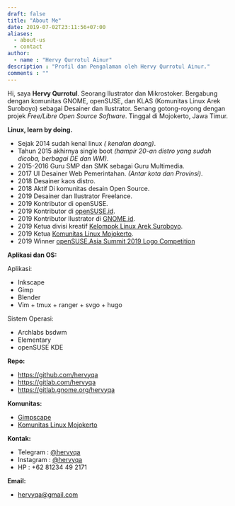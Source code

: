 ```yaml
---
draft: false
title: "About Me"
date: 2019-07-02T23:11:56+07:00
aliases:
  - about-us
  - contact
author:
  - name : "Hervy Qurrotul Ainur"
description : "Profil dan Pengalaman oleh Hervy Qurrotul Ainur."
comments : ""
---
```


Hi, saya **Hervy Qurrotul**. Seorang Ilustrator dan Mikrostoker. Bergabung dengan komunitas GNOME, openSUSE, dan KLAS (Komunitas Linux Arek Suroboyo) sebagai Desainer dan Ilustrator. Senang gotong-royong dengan projek _Free/Libre Open Source Software_. Tinggal di Mojokerto, Jawa Timur.

**Linux, learn by doing.**

* Sejak 2014 sudah kenal linux *( kenalan doang)*.
* Tahun 2015 akhirnya single boot *(hampir 20-an distro yang sudah dicoba, berbagai DE dan WM)*.
* 2015-2016 Guru SMP dan SMK sebagai Guru Multimedia.
* 2017 UI Desainer Web Pemerintahan. *(Antar kota dan Provinsi)*.
* 2018 Desainer kaos distro.
* 2018 Aktif Di komunitas desain Open Source.
* 2019 Desainer dan Ilustrator Freelance.
* 2019 Kontributor di openSUSE.
* 2019 Kontributor di [openSUSE.id](https://www.opensuse-id.org/tentang).
* 2019 Kontributor Ilustrator di [GNOME.id](https://www.gnome.id).
* 2019 Ketua divisi kreatif [Kelompok Linux Arek Suroboyo](https://www.klas.or.id).
* 2019 Ketua [Komunitas Linux Mojokerto](https://www.t.me/klimoker).
* 2019 Winner [openSUSE.Asia Summit 2019 Logo Competition](https://news.opensuse.org/2019/07/09/opensuse-asia-summit-2019-logo-competition-winner/)

**Aplikasi dan OS:**

Aplikasi:

* Inkscape
* Gimp
* Blender
* Vim + tmux + ranger + svgo + hugo

Sistem Operasi:

* Archlabs bsdwm
* Elementary
* openSUSE KDE

**Repo:**

* https://github.com/hervyqa
* https://gitlab.com/hervyqa
* https://gitlab.gnome.org/hervyqa

**Komunitas:**

* [Gimpscape](https://t.me/gimpscape)
* [Komunitas Linux Mojokerto](https://t.me/klimoker)

**Kontak:**

* Telegram : [@hervyqa](https://t.me/hervyqa)
* Instagram : [@hervyqa](https://instagram.com/hervyqa)
* HP : +62 81234 49 2171

**Email:**

* hervyqa@gmail.com

